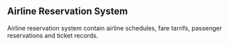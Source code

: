 ## Airline Reservation System

Airline reservation system contain airline schedules, fare tarrifs, passenger reservations and ticket records. 
